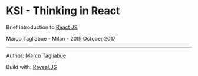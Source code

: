 # KSI - Thinking in React
Brief introduction to [React JS](https://reactjs.org/)

Marco Tagliabue - Milan - 20th October 2017

---
Author: [Marco Tagliabue](https://github.com/marcotagliabue)

Build with: [Reveal.JS](https://github.com/hakimel/reveal.js)